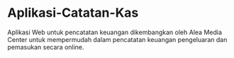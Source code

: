 # Aplikasi-Catatan-Kas
Aplikasi Web untuk pencatatan keuangan dikembangkan oleh Alea Media Center untuk mempermudah dalam pencatatan keuangan pengeluaran dan pemasukan secara online.
